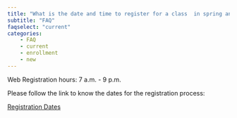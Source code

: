 ```yaml
---
title: "What is the date and time to register for a class  in spring and fall semesters ?"
subtitle: "FAQ"
faqselect: "current"
categories:
    - FAQ
    - current
    - enrollment
    - new
---
```

Web Registration hours: 7 a.m. - 9 p.m.

Please follow the link to know the dates for the registration process:

<a  href="https://semo.edu/student-support/academic-support/registrar/priority-registration-dates.html" target="blank">Registration Dates</a>

